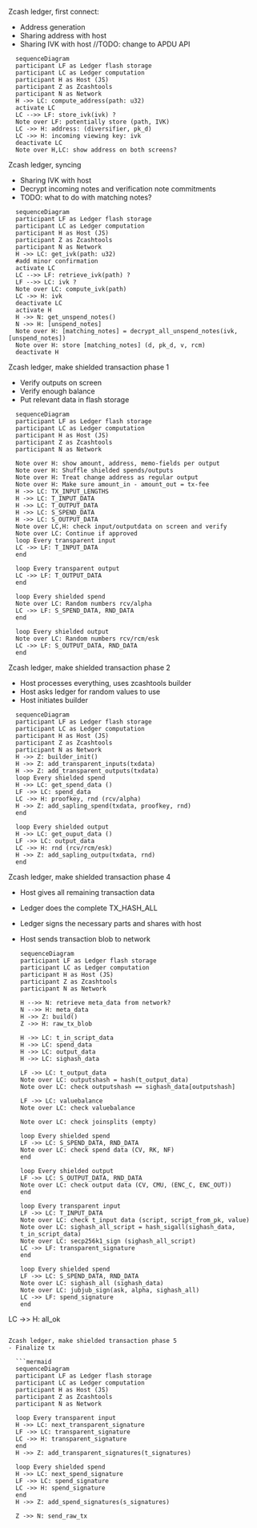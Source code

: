 Zcash ledger, first connect:
- Address generation
- Sharing address with host
- Sharing IVK with host
//TODO: change to APDU API
```mermaid
  sequenceDiagram
  participant LF as Ledger flash storage
  participant LC as Ledger computation 
  participant H as Host (JS)
  participant Z as Zcashtools
  participant N as Network
  H ->> LC: compute_address(path: u32)
  activate LC
  LC -->> LF: store_ivk(ivk) ?
  Note over LF: potentially store (path, IVK)
  LC ->> H: address: (diversifier, pk_d)
  LC ->> H: incoming viewing key: ivk
  deactivate LC
  Note over H,LC: show address on both screens?
```

Zcash ledger, syncing
- Sharing IVK with host
- Decrypt incoming notes and verification note commitments
- TODO: what to do with matching notes?
```mermaid
  sequenceDiagram
  participant LF as Ledger flash storage
  participant LC as Ledger computation 
  participant H as Host (JS)
  participant Z as Zcashtools
  participant N as Network
  H ->> LC: get_ivk(path: u32)
  #add minor confirmation
  activate LC
  LC -->> LF: retrieve_ivk(path) ?
  LF -->> LC: ivk ?
  Note over LC: compute_ivk(path)
  LC ->> H: ivk
  deactivate LC
  activate H
  H ->> N: get_unspend_notes()
  N ->> H: [unspend_notes]
  Note over H: [matching_notes] = decrypt_all_unspend_notes(ivk, [unspend_notes])
  Note over H: store [matching_notes] (d, pk_d, v, rcm)
  deactivate H
```

Zcash ledger, make shielded transaction phase 1
- Verify outputs on screen
- Verify enough balance
- Put relevant data in flash storage

```mermaid
  sequenceDiagram
  participant LF as Ledger flash storage
  participant LC as Ledger computation 
  participant H as Host (JS)
  participant Z as Zcashtools
  participant N as Network

  Note over H: show amount, address, memo-fields per output
  Note over H: Shuffle shielded spends/outputs
  Note over H: Treat change address as regular output
  Note over H: Make sure amount_in - amount_out = tx-fee
  H ->> LC: TX_INPUT_LENGTHS 
  H ->> LC: T_INPUT_DATA 
  H ->> LC: T_OUTPUT_DATA
  H ->> LC: S_SPEND_DATA
  H ->> LC: S_OUTPUT_DATA
  Note over LC,H: check input/outputdata on screen and verify
  Note over LC: Continue if approved
  loop Every transparent input
  LC ->> LF: T_INPUT_DATA
  end

  loop Every transparent output
  LC ->> LF: T_OUTPUT_DATA
  end

  loop Every shielded spend
  Note over LC: Random numbers rcv/alpha
  LC ->> LF: S_SPEND_DATA, RND_DATA
  end

  loop Every shielded output
  Note over LC: Random numbers rcv/rcm/esk
  LC ->> LF: S_OUTPUT_DATA, RND_DATA
  end
  ```

  Zcash ledger, make shielded transaction phase 2
- Host processes everything, uses zcashtools builder
- Host asks ledger for random values to use
- Host initiates builder

```mermaid
  sequenceDiagram
  participant LF as Ledger flash storage
  participant LC as Ledger computation 
  participant H as Host (JS)
  participant Z as Zcashtools
  participant N as Network
  H ->> Z: builder_init()
  H ->> Z: add_transparent_inputs(txdata)
  H ->> Z: add_transparent_outputs(txdata)
  loop Every shielded spend
  H ->> LC: get_spend_data ()
  LF ->> LC: spend_data
  LC ->> H: proofkey, rnd (rcv/alpha)
  H ->> Z: add_sapling_spend(txdata, proofkey, rnd)
  end

  loop Every shielded output
  H ->> LC: get_ouput_data ()
  LF ->> LC: output_data
  LC ->> H: rnd (rcv/rcm/esk)
  H ->> Z: add_sapling_outpu(txdata, rnd)
  end
  ```


Zcash ledger, make shielded transaction phase 4
- Host gives all remaining transaction data
- Ledger does the complete TX_HASH_ALL
- Ledger signs the necessary parts and shares with host
- Host sends transaction blob to network

  ```mermaid
  sequenceDiagram
  participant LF as Ledger flash storage
  participant LC as Ledger computation 
  participant H as Host (JS)
  participant Z as Zcashtools
  participant N as Network
  
  H -->> N: retrieve meta_data from network?
  N -->> H: meta_data
  H ->> Z: build()
  Z ->> H: raw_tx_blob

  H ->> LC: t_in_script_data
  H ->> LC: spend_data
  H ->> LC: output_data
  H ->> LC: sighash_data
  
  LF ->> LC: t_output_data
  Note over LC: outputshash = hash(t_output_data)
  Note over LC: check outputshash == sighash_data[outputshash]

  LF ->> LC: valuebalance
  Note over LC: check valuebalance

  Note over LC: check joinsplits (empty)

  loop Every shielded spend
  LF ->> LC: S_SPEND_DATA, RND_DATA
  Note over LC: check spend data (CV, RK, NF)
  end

  loop Every shielded output
  LF ->> LC: S_OUTPUT_DATA, RND_DATA
  Note over LC: check output data (CV, CMU, (ENC_C, ENC_OUT))
  end

  loop Every transparent input
  LF ->> LC: T_INPUT_DATA
  Note over LC: check t_input data (script, script_from_pk, value)
  Note over LC: sighash_all_script = hash_sigall(sighash_data, t_in_script_data)
  Note over LC: secp256k1_sign (sighash_all_script)
  LC ->> LF: transparent_signature
  end

  loop Every shielded spend
  LF ->> LC: S_SPEND_DATA, RND_DATA
  Note over LC: sighash_all (sighash_data)
  Note over LC: jubjub_sign(ask, alpha, sighash_all)
  LC ->> LF: spend_signature
  end
LC ->> H: all_ok

```

Zcash ledger, make shielded transaction phase 5
- Finalize tx

  ```mermaid
  sequenceDiagram
  participant LF as Ledger flash storage
  participant LC as Ledger computation 
  participant H as Host (JS)
  participant Z as Zcashtools
  participant N as Network
  
  loop Every transparent input
  H ->> LC: next_transparent_signature
  LF ->> LC: transparent_signature
  LC ->> H: transparent_signature
  end
  H ->> Z: add_transparent_signatures(t_signatures)

  loop Every shielded spend
  H ->> LC: next_spend_signature
  LF ->> LC: spend_signature
  LC ->> H: spend_signature
  end
  H ->> Z: add_spend_signatures(s_signatures)

  Z ->> N: send_raw_tx

```